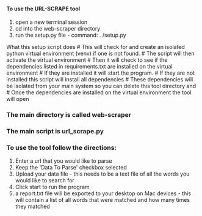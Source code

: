 #### To use the URL-SCRAPE tool

1. open a new terminal session
2. cd into the web-scraper directory
3. run the setup.py file  -  command:  . /setup.py

What this setup script does
    # This will check for and create an isolated python virtual environment (venv) if one is not found.
    # The script will then activate the virtual environment
    # Then it will check to see if the dependencies listed in requirements.txt are installed on the virtual environment
    # If they are installed it will start the program. 
    # If they are not installed this script will install all dependencies
    # These dependencies will be isolated from your main system so you can delete this tool directory and
    # Once the dependencies are installed on the virtual environment the tool will open 


### The main directory is called web-scraper 
### The main script is url_scrape.py


### To use the tool follow the directions:

1. Enter a url that you would like to parse
2. Keep the 'Data To Parse' checkbox selected
3. Upload your data file - this needs to be a text file of all the words you would like to search for
4. Click start to run the program
5. a report.txt file will be exported to your desktop on Mac devices - this will contain a list of all words that were matched and how many
   times they matched




